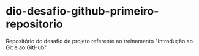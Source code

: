 # dio-desafio-github-primeiro-repositorio
Repositório do desafio de projeto referente ao treinamento "Introdução ao Git e ao GitHub"
